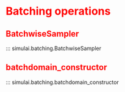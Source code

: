 <style>
red { color: red }
</style>

# <red>Batching operations</red>
## <red>BatchwiseSampler</red>
::: simulai.batching.BatchwiseSampler
## <red>batchdomain_constructor</red>
::: simulai.batching.batchdomain_constructor

